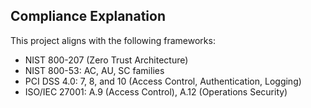 ## Compliance Explanation

This project aligns with the following frameworks:

- NIST 800-207 (Zero Trust Architecture)
- NIST 800-53: AC, AU, SC families
- PCI DSS 4.0: 7, 8, and 10 (Access Control, Authentication, Logging)
- ISO/IEC 27001: A.9 (Access Control), A.12 (Operations Security)
